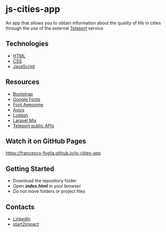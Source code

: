 # js-cities-app

An app that allows you to obtain information about the quality of life in cities through the use of the external [Teleport](https://developers.teleport.org/api/) service

## Technologies

* [HTML](https://html.spec.whatwg.org)
* [CSS](https://www.w3.org/TR/CSS)
* [JavaScript](https://developer.mozilla.org/en-US/docs/Web/JavaScript)

## Resources

* [Bootstrap](https://getbootstrap.com/)
* [Google Fonts](https://fonts.google.com/)
* [Font Awesome](https://fontawesome.com/)
* [Axios](https://axios-http.com/)
* [Lodash](https://lodash.com/)
* [Laravel Mix](https://laravel-mix.com/)
* [Teleport public APIs](https://developers.teleport.org/api/)

## Watch it on GitHub Pages

https://francesco-foglia.github.io/js-cities-app

## Getting Started

* Download the repository folder
* Open ***index.html*** in your browser
* Do not move folders or project files

## Contacts

* [LinkedIn](https://www.linkedin.com/in/foglia-francesco)
* [start2impact](https://talent.start2impact.it/profile/francesco-foglia)
